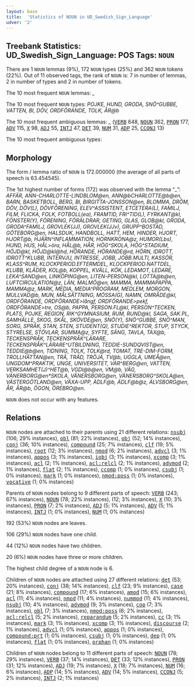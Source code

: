 ```yaml
---
layout: base
title:  'Statistics of NOUN in UD_Swedish_Sign_Language'
udver: '2'
---
```


## Treebank Statistics: UD_Swedish_Sign_Language: POS Tags: `NOUN`

There are 1 `NOUN` lemmas (9%), 172 `NOUN` types (25%) and 362 `NOUN` tokens (22%).
Out of 11 observed tags, the rank of `NOUN` is: 7 in number of lemmas, 2 in number of types and 2 in number of tokens.

The 10 most frequent `NOUN` lemmas: <em>_</em>

The 10 most frequent `NOUN` types:  <em>POJKE, HUND, GRODA, SNÖ^GUBBE, VATTEN, BI, DÖV, ORDFÖRANDE, TOLK, ÅR@b</em>

The 10 most frequent ambiguous lemmas: <em>_</em> (<tt><a href="swl-pos-VERB.html">VERB</a></tt> 648, <tt><a href="swl-pos-NOUN.html">NOUN</a></tt> 362, <tt><a href="swl-pos-PRON.html">PRON</a></tt> 177, <tt><a href="swl-pos-ADV.html">ADV</a></tt> 115, <tt><a href="swl-pos-X.html">X</a></tt> 98, <tt><a href="swl-pos-ADJ.html">ADJ</a></tt> 55, <tt><a href="swl-pos-INTJ.html">INTJ</a></tt> 47, <tt><a href="swl-pos-DET.html">DET</a></tt> 39, <tt><a href="swl-pos-NUM.html">NUM</a></tt> 31, <tt><a href="swl-pos-ADP.html">ADP</a></tt> 25, <tt><a href="swl-pos-CCONJ.html">CCONJ</a></tt> 13)

The 10 most frequent ambiguous types:  



## Morphology

The form / lemma ratio of `NOUN` is 172.000000 (the average of all parts of speech is 63.454545).

The 1st highest number of forms (172) was observed with the lemma “_”: <em>AFFÄR, ANN-CHARLOTTE-LINDBLOM@en, ANN@b*CHARLOTTE@b@en, BARN, BASKETBOLL, BERG, BI, BIRGITTA-JONSSON@en, BLOMMA, DRÖM, DÖV, DÖV(L), DÖVFÖRENING, ELEV^ASSISTENT, ETCETERA(L), FAMILJ, FILM, FLICKA, FOLK, FOTBOLL(ea), FRAMTID, FRI^TID(L), FYRKANT@kl, FÖNSTER(Y), FÖRENING, FÖRÄLDRAR, GETING, GLAS, GLOB@kl, GRODA, GRODA^FAMILJ, GROVLEK(JJ), GROVLEK(JJv), GRUPP^BOSTAD, GÖTEBORG@en, HALSDUK, HANDBOLL, HATT, HEM, HINDER, HJORT, HJORT@b, HJÄRN^INFLAMMATION, HORNKRONA@z, HUMOR(Lbs), HUND, HUS, HÅL>öra, HÅL@b, HÅR, HÖG^SKOLA, HÖG^STADIUM, HÖJD@kl, HÖJD@kl@hd, HÖRANDE, HÖRANDE@rd, HÖRN, IDROTT, IDROTT^KLUBB, INTERVJU, INTRESSE, JOBB, JOBB.MULTI, KASSÖR, KLASS^RUM, KLOCKPERIOD.EFTERMDEL, KLOCKPERIOD.NATTDEL, KLUBB, KLÄDER, KOL@b, KOPPEL, KVÄLL, KÖK, LEDAMOT, LEDARE, LEKA^SAND@en, LINKÖPING@en, LITEN-PERSON@kl, LOTTA@b@en, LUFTCIRCULATION@z, LÄN, MALMÖ@en, MAMMA, MAMMA*PAPPA, MAMMA@z, MARK, MEDIA, MEDIA^PROGRAM, MEDLEM, MORGON, MULLVAD@b, MUN, MÅLSÄTTNING, MÖSSA(G), NAMN, OMRÅDE@kl, ORDFÖRANDE, ORDFÖRANDE>långf, ORDFÖRANDE>pekf, ORDFÖRANDE>tre, OS@b, PAPPA, PERSON.FL@kl, PERSON^TECKEN, PLATS, POJKE, REGION, RIK^GYMNASIUM, RUM, RUND@kl, SAGA, SAK.PL, SAMHÄLLE, SKOG, SKÅL, SKÖVDE@en, SNÖ(Y), SNÖ^GUBBE, SNÖ^MAN, SORG, SPRÅK, STAN, STEN, STUDENT(Q), STUDIE^REKTOR, STUP, STYCK, STYRELSE, STÖVLAR, SUMMA@z, SYFTE, SÄNG, TAVLA, TAX@b, TECKENSPRÅK, TECKENSPRÅK^LÄRARE, TECKENSPRÅK^LÄRARE^UTBILDNING, TEDDIE-SUNDQVIST@en, TEDDIE@b@en, TIDNING, TOLK, TOLK@rd, TOMAT, TRE-DIM-FORM, TROLLHÄTTAN@en, TRÄ, TRÄD, TRÖJA, TV@b, UGGLA, UMEÅ@en, UNGDOM^PRAKTIK, UNGE, UNIVERSITET, VAR^BERG@en, VATTEN, VERKSAMHET(J)^HET@b, VGDI@b@en, VM@b, VÄG, VÄNERBORG@en*SKOLA, VÄNERSBORG@en, VÄNERSBORG^SKOLA@en, VÄSTERGÖTLAND@en, VÄXA-UPP, ÄDLF@b, ÄDLF@b@z, ÄLVSBORG@en, ÅR, ÅR@b, ÖGON, ÖREBRO@en</em>.

`NOUN` does not occur with any features.


## Relations

`NOUN` nodes are attached to their parents using 21 different relations: <tt><a href="swl-dep-nsubj.html">nsubj</a></tt> (106; 29% instances), <tt><a href="swl-dep-obl.html">obl</a></tt> (81; 22% instances), <tt><a href="swl-dep-obj.html">obj</a></tt> (52; 14% instances), <tt><a href="swl-dep-conj.html">conj</a></tt> (36; 10% instances), <tt><a href="swl-dep-compound.html">compound</a></tt> (25; 7% instances), <tt><a href="swl-dep-clf.html">clf</a></tt> (19; 5% instances), <tt><a href="swl-dep-root.html">root</a></tt> (12; 3% instances), <tt><a href="swl-dep-nmod.html">nmod</a></tt> (6; 2% instances), <tt><a href="swl-dep-advcl.html">advcl</a></tt> (3; 1% instances), <tt><a href="swl-dep-appos.html">appos</a></tt> (3; 1% instances), <tt><a href="swl-dep-iobj.html">iobj</a></tt> (3; 1% instances), <tt><a href="swl-dep-xcomp.html">xcomp</a></tt> (3; 1% instances), <tt><a href="swl-dep-acl.html">acl</a></tt> (2; 1% instances), <tt><a href="swl-dep-acl-relcl.html">acl:relcl</a></tt> (2; 1% instances), <tt><a href="swl-dep-advmod.html">advmod</a></tt> (2; 1% instances), <tt><a href="swl-dep-flat.html">flat</a></tt> (2; 1% instances), <tt><a href="swl-dep-ccomp.html">ccomp</a></tt> (1; 0% instances), <tt><a href="swl-dep-csubj.html">csubj</a></tt> (1; 0% instances), <tt><a href="swl-dep-mark.html">mark</a></tt> (1; 0% instances), <tt><a href="swl-dep-nmod-poss.html">nmod:poss</a></tt> (1; 0% instances), <tt><a href="swl-dep-vocative.html">vocative</a></tt> (1; 0% instances)

Parents of `NOUN` nodes belong to 9 different parts of speech: <tt><a href="swl-pos-VERB.html">VERB</a></tt> (243; 67% instances), <tt><a href="swl-pos-NOUN.html">NOUN</a></tt> (78; 22% instances),  (12; 3% instances), <tt><a href="swl-pos-X.html">X</a></tt> (10; 3% instances), <tt><a href="swl-pos-PRON.html">PRON</a></tt> (7; 2% instances), <tt><a href="swl-pos-ADJ.html">ADJ</a></tt> (5; 1% instances), <tt><a href="swl-pos-ADV.html">ADV</a></tt> (5; 1% instances), <tt><a href="swl-pos-INTJ.html">INTJ</a></tt> (1; 0% instances), <tt><a href="swl-pos-NUM.html">NUM</a></tt> (1; 0% instances)

192 (53%) `NOUN` nodes are leaves.

106 (29%) `NOUN` nodes have one child.

44 (12%) `NOUN` nodes have two children.

20 (6%) `NOUN` nodes have three or more children.

The highest child degree of a `NOUN` node is 6.

Children of `NOUN` nodes are attached using 27 different relations: <tt><a href="swl-dep-det.html">det</a></tt> (53; 20% instances), <tt><a href="swl-dep-conj.html">conj</a></tt> (38; 14% instances), <tt><a href="swl-dep-clf.html">clf</a></tt> (23; 9% instances), <tt><a href="swl-dep-case.html">case</a></tt> (21; 8% instances), <tt><a href="swl-dep-compound.html">compound</a></tt> (17; 6% instances), <tt><a href="swl-dep-amod.html">amod</a></tt> (15; 6% instances), <tt><a href="swl-dep-acl.html">acl</a></tt> (11; 4% instances), <tt><a href="swl-dep-nmod.html">nmod</a></tt> (11; 4% instances), <tt><a href="swl-dep-nummod.html">nummod</a></tt> (11; 4% instances), <tt><a href="swl-dep-nsubj.html">nsubj</a></tt> (10; 4% instances), <tt><a href="swl-dep-advmod.html">advmod</a></tt> (9; 3% instances), <tt><a href="swl-dep-cop.html">cop</a></tt> (7; 3% instances), <tt><a href="swl-dep-obl.html">obl</a></tt> (7; 3% instances), <tt><a href="swl-dep-nmod-poss.html">nmod:poss</a></tt> (6; 2% instances), <tt><a href="swl-dep-acl-relcl.html">acl:relcl</a></tt> (5; 2% instances), <tt><a href="swl-dep-reparandum.html">reparandum</a></tt> (5; 2% instances), <tt><a href="swl-dep-cc.html">cc</a></tt> (3; 1% instances), <tt><a href="swl-dep-mark.html">mark</a></tt> (3; 1% instances), <tt><a href="swl-dep-xcomp.html">xcomp</a></tt> (3; 1% instances), <tt><a href="swl-dep-discourse.html">discourse</a></tt> (2; 1% instances), <tt><a href="swl-dep-advcl.html">advcl</a></tt> (1; 0% instances), <tt><a href="swl-dep-appos.html">appos</a></tt> (1; 0% instances), <tt><a href="swl-dep-compound-prt.html">compound:prt</a></tt> (1; 0% instances), <tt><a href="swl-dep-csubj.html">csubj</a></tt> (1; 0% instances), <tt><a href="swl-dep-dep.html">dep</a></tt> (1; 0% instances), <tt><a href="swl-dep-flat.html">flat</a></tt> (1; 0% instances), <tt><a href="swl-dep-orphan.html">orphan</a></tt> (1; 0% instances)

Children of `NOUN` nodes belong to 11 different parts of speech: <tt><a href="swl-pos-NOUN.html">NOUN</a></tt> (78; 29% instances), <tt><a href="swl-pos-VERB.html">VERB</a></tt> (37; 14% instances), <tt><a href="swl-pos-DET.html">DET</a></tt> (33; 12% instances), <tt><a href="swl-pos-PRON.html">PRON</a></tt> (31; 12% instances), <tt><a href="swl-pos-ADJ.html">ADJ</a></tt> (19; 7% instances), <tt><a href="swl-pos-X.html">X</a></tt> (18; 7% instances), <tt><a href="swl-pos-NUM.html">NUM</a></tt> (16; 6% instances), <tt><a href="swl-pos-ADP.html">ADP</a></tt> (14; 5% instances), <tt><a href="swl-pos-ADV.html">ADV</a></tt> (14; 5% instances), <tt><a href="swl-pos-CCONJ.html">CCONJ</a></tt> (5; 2% instances), <tt><a href="swl-pos-INTJ.html">INTJ</a></tt> (2; 1% instances)

